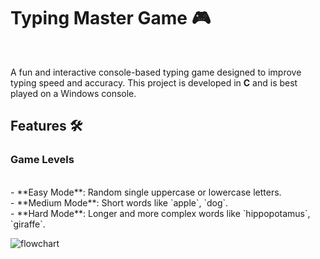 # Typing Master Game 🎮
<br>

A fun and interactive console-based typing game designed to improve typing speed and accuracy. This project is developed in **C** and is best played on a Windows console.
<br>

## Features 🛠️
###  Game Levels
<br>
- **Easy Mode**: Random single uppercase or lowercase letters.
<br>
- **Medium Mode**: Short words like `apple`, `dog`.
<br>
- **Hard Mode**: Longer and more complex words like `hippopotamus`, `giraffe`.
<br>

![flowchart](https://github.com/user-attachments/assets/e7830f33-0610-4b1a-a508-57313786b5f2)

